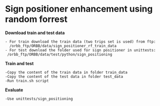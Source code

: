 # Sign positioner enhancement using random forrest 

**Download train and test data**
 
    - For train download the train data (two trips set is used) from ftp:
      /orbb_ftp/ORBB/data/sign_positioner_rf_train_data
    - For test download the folder used for sign positioner in unittests:
     /orbb_ftp/ORBB/data/test/python/sign_positioning

**Train and test**
    
    -Copy the content of the train data in folder train_data
    -Copy the content of the test data in folder test_data
    -Run train.sh script
    
**Evaluate**
    
    -Use unittests/sign_positioning
